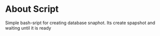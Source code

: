 # About Script
Simple bash-sript for creating database snaphot.
Its create spapshot and waiting until it is ready
